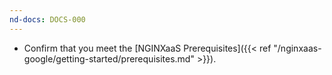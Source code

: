 ```yaml
---
nd-docs: DOCS-000
---
```


- Confirm that you meet the [NGINXaaS Prerequisites]({{< ref "/nginxaas-google/getting-started/prerequisites.md" >}}).


